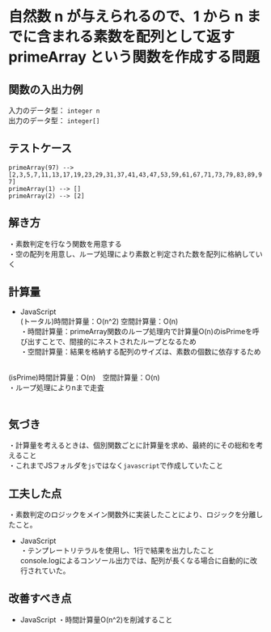 # 自然数 n が与えられるので、1 から n までに含まれる素数を配列として返す primeArray という関数を作成する問題

## 関数の入出力例
入力のデータ型： `integer n`<br>
出力のデータ型： `integer[]`<br>

## テストケース
`primeArray(97) --> [2,3,5,7,11,13,17,19,23,29,31,37,41,43,47,53,59,61,67,71,73,79,83,89,97]`<br>
`primeArray(1) --> []`<br>
`primeArray(2) --> [2]`<br>

## 解き方
・素数判定を行なう関数を用意する<br>
・空の配列を用意し、ループ処理により素数と判定された数を配列に格納していく<br>

## 計算量
- JavaScript<br>
(トータル)時間計算量：O(n^2) 空間計算量：O(n)<br>
・時間計算量：primeArray関数のループ処理内で計算量O(n)のisPrimeを呼び出すことで、間接的にネストされたループとなるため<br>
・空間計算量：結果を格納する配列のサイズは、素数の個数に依存するため<br>
<br>
(isPrime)時間計算量：O(n)　空間計算量：O(n)<br>
・ループ処理によりnまで走査<br>
<br>
<!-- - PHP<br>
時間計算量：O()　空間計算量：O()<br> -->

## 気づき
・計算量を考えるときは、個別関数ごとに計算量を求め、最終的にその総和を考えること<br>
・これまでJSフォルダを`js`ではなく`javascript`で作成していたこと<br>

## 工夫した点
・素数判定のロジックをメイン関数外に実装したことにより、ロジックを分離したこと。<br>

- JavaScript<br>
・テンプレートリテラルを使用し、1行で結果を出力したこと<br>
console.logによるコンソール出力では、配列が長くなる場合に自動的に改行されていた。<br>


## 改善すべき点
- JavaScript
・時間計算量O(n^2)を削減すること
